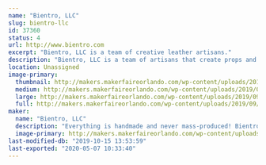 ```yaml
---
name: "Bientro, LLC"
slug: bientro-llc
id: 37360
status: 4
url: http://www.bientro.com
excerpt: "Bientro, LLC is a team of creative leather artisans."
description: "Bientro, LLC is a team of artisans that create props and accessories from leather, high-grade gemstones and crystals, and bright aluminum for chainmaille jewelry."
location: Unassigned
image-primary:
  thumbnail: http://makers.makerfaireorlando.com/wp-content/uploads/2019/09/IMG_2826-150x150.jpg
  medium: http://makers.makerfaireorlando.com/wp-content/uploads/2019/09/IMG_2826-300x225.jpg
  large: http://makers.makerfaireorlando.com/wp-content/uploads/2019/09/IMG_2826-1024x768.jpg
  full: http://makers.makerfaireorlando.com/wp-content/uploads/2019/09/IMG_2826.jpg
maker:
  name: "Bientro, LLC"
  description: "Everything is handmade and never mass-produced! Bientro, LLC are local leather artists at various shops in Central Florida. We create handcrafted leather goods and original art. We love steampunk and cosplayers and will work with you to create custom leather goods. Everything we make is unique and takes time to craft. At Bientro Leather, we use real leather, high-grade gemstones and crystals, and bright aluminum for the chainmaille jewelry."
  image-primary: http://makers.makerfaireorlando.com/wp-content/uploads/2019/09/Bientro_logo_FB500.jpg
last-modified-db: "2019-10-15 13:53:59"
last-exported: "2020-05-07 10:33:40"
---
```

